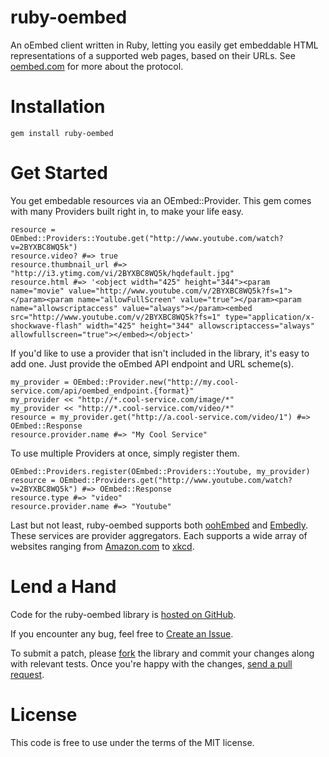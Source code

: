 # ruby-oembed

An oEmbed client written in Ruby, letting you easily get embeddable HTML representations of a supported web pages, based on their URLs. See [oembed.com][oembed] for more about the protocol.

# Installation

    gem install ruby-oembed

# Get Started

You get embedable resources via an OEmbed::Provider. This gem comes with many Providers built right in, to make your life easy.

    resource = OEmbed::Providers::Youtube.get("http://www.youtube.com/watch?v=2BYXBC8WQ5k")
    resource.video? #=> true
    resource.thumbnail_url #=> "http://i3.ytimg.com/vi/2BYXBC8WQ5k/hqdefault.jpg"
    resource.html #=> '<object width="425" height="344"><param name="movie" value="http://www.youtube.com/v/2BYXBC8WQ5k?fs=1"></param><param name="allowFullScreen" value="true"></param><param name="allowscriptaccess" value="always"></param><embed src="http://www.youtube.com/v/2BYXBC8WQ5k?fs=1" type="application/x-shockwave-flash" width="425" height="344" allowscriptaccess="always" allowfullscreen="true"></embed></object>'

If you'd like to use a provider that isn't included in the library, it's easy to add one. Just provide the oEmbed API endpoint and URL scheme(s).

    my_provider = OEmbed::Provider.new("http://my.cool-service.com/api/oembed_endpoint.{format}"
    my_provider << "http://*.cool-service.com/image/*"
    my_provider << "http://*.cool-service.com/video/*"
    resource = my_provider.get("http://a.cool-service.com/video/1") #=> OEmbed::Response
    resource.provider.name #=> "My Cool Service"

To use multiple Providers at once, simply register them.

    OEmbed::Providers.register(OEmbed::Providers::Youtube, my_provider)
    resource = OEmbed::Providers.get("http://www.youtube.com/watch?v=2BYXBC8WQ5k") #=> OEmbed::Response
    resource.type #=> "video"
    resource.provider.name #=> "Youtube"

Last but not least, ruby-oembed supports both [oohEmbed][oohembed] and [Embedly][embedly]. These services are provider aggregators. Each supports a wide array of websites ranging from [Amazon.com](http://www.amazon.com) to [xkcd](http://www.xkcd.com).

# Lend a Hand

Code for the ruby-oembed library is [hosted on GitHub][ruby-oembed].

If you encounter any bug, feel free to [Create an Issue](http://github.com/judofyr/ruby-oembed/issues).

To submit a patch, please [fork](http://help.github.com/forking/) the library and commit your changes along with relevant tests. Once you're happy with the changes, [send a pull request](http://help.github.com/pull-requests/).

# License

This code is free to use under the terms of the MIT license.

[ruby-oembed]: http://github.com/judofyr/ruby-oembed "The ruby-oembed Library"
[oembed]: http://oembed.com "The oEmbed protocol"
[oohembed]: http://oohembed.com
[embedly]: http://embed.ly
